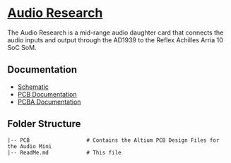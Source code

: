 # [Audio Research](https://fpga-open-speech-tools.github.io/audio_research.html)
The Audio Research is a mid-range audio daughter card that connects the audio inputs and output through the AD1939 to the Reflex Achilles Arria 10 SoC SoM. 

## Documentation
 - [Schematic](https://frost-release.s3-us-west-2.amazonaws.com/hardware/audioresearch/Audio+Research+1P1+Schematic.PDF)
 - [PCB Documentation](https://frost-release.s3-us-west-2.amazonaws.com/hardware/audioresearch/Audio+Research+1P1+Schematic.PDF)
 - [PCBA Documentation](https://frost-release.s3-us-west-2.amazonaws.com/hardware/audioresearch/Audio+Research+1P1+Schematic.PDF)

## Folder Structure
    |-- PCB                  # Contains the Altium PCB Design Files for the Audio Mini
    |-- ReadMe.md            # This file